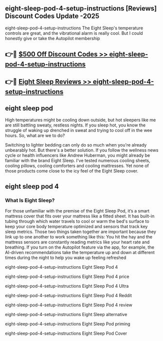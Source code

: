 ## eight-sleep-pod-4-setup-instructions [Reviews​] Discount Codes Update -2025

eight-sleep-pod-4-setup-instructions The Eight Sleep's temperature controls are great, and the vibrational alarm is really cool. But I could honestly give or take the Autopilot membership

## 👉🔴 [$500 Off Discount Codes >> eight-sleep-pod-4-setup-instructions](http://download.freeplayer.one?title=eight-sleep-pod-4-setup-instructions&ref=18-ES)

## 👉🔴 [Eight Sleep Reviews >> eight-sleep-pod-4-setup-instructions](http://download.freeplayer.one?title=eight-sleep-pod-4-setup-instructions&ref=18-ES)

## eight sleep pod

High temperatures might be cooling down outside, but hot sleepers like me are still battling sweaty, restless nights. If you sleep hot, you know the struggle of waking up drenched in sweat and trying to cool off in the wee hours. So, what are we to do?

Switching to lighter bedding can only do so much when you're already unbearably hot. But there's a better solution. If you follow the wellness news cycle or health influencers like Andrew Huberman, you might already be familiar with the brand Eight Sleep. I've tested numerous cooling sheets, cooling pillows, cooling comforters and cooling mattresses. Yet none of those products come close to the icy feel of the Eight Sleep cover.

## eight sleep pod 4

### What Is Eight Sleep?

For those unfamiliar with the premise of the Eight Sleep Pod, it’s a smart mattress cover that fits over your mattress like a fitted sheet. It has built-in tubing through which water travels to cool or warm the bed's surface to keep your core body temperature optimized and sensors that track key sleep metrics. Those two things taken together are important because they link up to one another to work something like this: You hit the hay and the mattress sensors are constantly reading metrics like your heart rate and breathing. If you turn on the Autopilot feature via the app, for example, the AI-driven recommendations take the temperature up and down at different times during the night to help you wake up feeling refreshed

eight-sleep-pod-4-setup-instructions Eight Sleep Pod 4

eight-sleep-pod-4-setup-instructions Eight Sleep Pod 4 price

eight-sleep-pod-4-setup-instructions Eight Sleep Pod 4 Ultra

eight-sleep-pod-4-setup-instructions Eight Sleep Pod 4 Reddit

eight-sleep-pod-4-setup-instructions Eight Sleep Pod 4 review

eight-sleep-pod-4-setup-instructions Eight Sleep alternative

eight-sleep-pod-4-setup-instructions Eight Sleep Pod priming

eight-sleep-pod-4-setup-instructions Eight Sleep Pod Cover